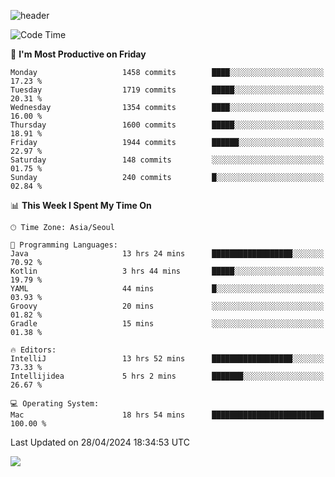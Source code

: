 ![header](https://capsule-render.vercel.app/api?type=Egg&color=timeAuto&height=300&section=header&text=PoPo&fontSize=90&animation=fadeIn)

  <!--START_SECTION:waka-->
![Code Time](http://img.shields.io/badge/Code%20Time-1%2C587%20hrs%2029%20mins-blue)

📅 **I'm Most Productive on Friday** 

```text
Monday                   1458 commits        ████░░░░░░░░░░░░░░░░░░░░░   17.23 % 
Tuesday                  1719 commits        █████░░░░░░░░░░░░░░░░░░░░   20.31 % 
Wednesday                1354 commits        ████░░░░░░░░░░░░░░░░░░░░░   16.00 % 
Thursday                 1600 commits        █████░░░░░░░░░░░░░░░░░░░░   18.91 % 
Friday                   1944 commits        ██████░░░░░░░░░░░░░░░░░░░   22.97 % 
Saturday                 148 commits         ░░░░░░░░░░░░░░░░░░░░░░░░░   01.75 % 
Sunday                   240 commits         █░░░░░░░░░░░░░░░░░░░░░░░░   02.84 % 
```


📊 **This Week I Spent My Time On** 

```text
🕑︎ Time Zone: Asia/Seoul

💬 Programming Languages: 
Java                     13 hrs 24 mins      ██████████████████░░░░░░░   70.92 % 
Kotlin                   3 hrs 44 mins       █████░░░░░░░░░░░░░░░░░░░░   19.79 % 
YAML                     44 mins             █░░░░░░░░░░░░░░░░░░░░░░░░   03.93 % 
Groovy                   20 mins             ░░░░░░░░░░░░░░░░░░░░░░░░░   01.82 % 
Gradle                   15 mins             ░░░░░░░░░░░░░░░░░░░░░░░░░   01.38 % 

🔥 Editors: 
IntelliJ                 13 hrs 52 mins      ██████████████████░░░░░░░   73.33 % 
Intellijidea             5 hrs 2 mins        ███████░░░░░░░░░░░░░░░░░░   26.67 % 

💻 Operating System: 
Mac                      18 hrs 54 mins      █████████████████████████   100.00 % 
```


 Last Updated on 28/04/2024 18:34:53 UTC
<!--END_SECTION:waka-->



<img src="https://capsule-render.vercel.app/api?type=Egg&color=timeAuto&height=300&section=footer&text=PoPo&fontSize=90&animation=fadeIn&reversal=true" />
